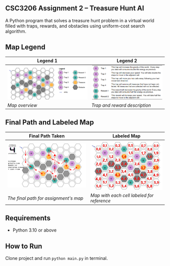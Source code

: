 ## CSC3206 Assignment 2 – Treasure Hunt AI
A Python program that solves a treasure hunt problem in a virtual world filled with traps, rewards, and obstacles using uniform-cost search algorithm.

## Map Legend
| Legend 1 | Legend 2 |
|----------|----------|
| ![Legend](images/legend.png) | ![Legend 2](images/legend2.png) |
| *Map overview* | *Trap and reward description* |

## Final Path and Labeled Map
| Final Path Taken | Labeled Map |
|------------------|-------------|
| ![Final Path](images/final_path.png) | ![Labeled Map](images/labeled_cells.jpg) |
| *The final path for assignment's map* | *Map with each cell labeled for reference* |

## Requirements
- Python 3.10 or above

## How to Run
Clone project and run `python main.py` in terminal. 